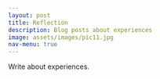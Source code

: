 ```yaml
---
layout: post
title: Reflection
description: Blog posts about experiences
image: assets/images/pic11.jpg
nav-menu: true
---
```


Write about experiences.
